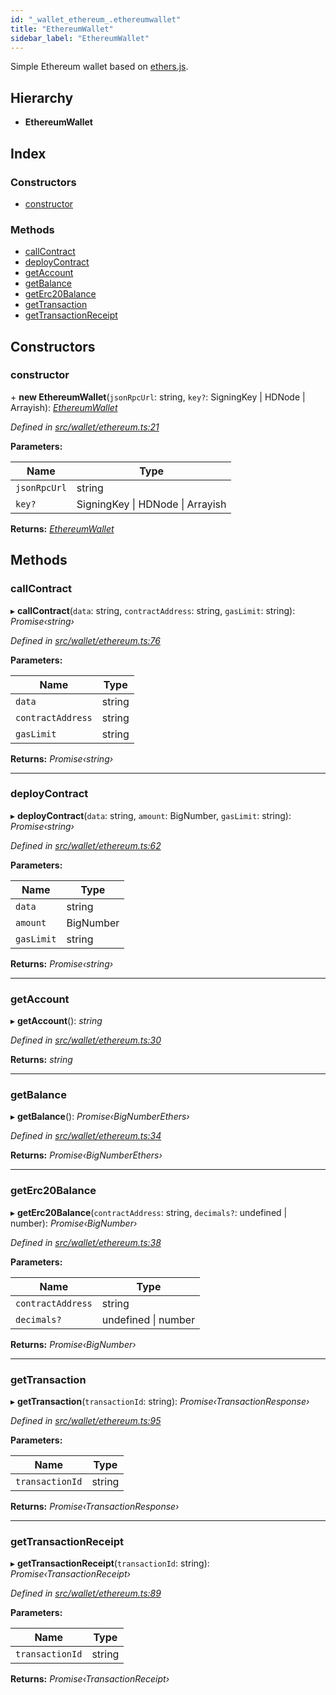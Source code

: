```yaml
---
id: "_wallet_ethereum_.ethereumwallet"
title: "EthereumWallet"
sidebar_label: "EthereumWallet"
---
```


Simple Ethereum wallet based on [ethers.js](https://github.com/ethers-io/ethers.js/).

## Hierarchy

* **EthereumWallet**

## Index

### Constructors

* [constructor](_wallet_ethereum_.ethereumwallet.md#constructor)

### Methods

* [callContract](_wallet_ethereum_.ethereumwallet.md#callcontract)
* [deployContract](_wallet_ethereum_.ethereumwallet.md#deploycontract)
* [getAccount](_wallet_ethereum_.ethereumwallet.md#getaccount)
* [getBalance](_wallet_ethereum_.ethereumwallet.md#getbalance)
* [getErc20Balance](_wallet_ethereum_.ethereumwallet.md#geterc20balance)
* [getTransaction](_wallet_ethereum_.ethereumwallet.md#gettransaction)
* [getTransactionReceipt](_wallet_ethereum_.ethereumwallet.md#gettransactionreceipt)

## Constructors

###  constructor

\+ **new EthereumWallet**(`jsonRpcUrl`: string, `key?`: SigningKey | HDNode | Arrayish): *[EthereumWallet](_wallet_ethereum_.ethereumwallet.md)*

*Defined in [src/wallet/ethereum.ts:21](https://github.com/comit-network/comit-js-sdk/blob/a4cf34a/src/wallet/ethereum.ts#L21)*

**Parameters:**

Name | Type |
------ | ------ |
`jsonRpcUrl` | string |
`key?` | SigningKey &#124; HDNode &#124; Arrayish |

**Returns:** *[EthereumWallet](_wallet_ethereum_.ethereumwallet.md)*

## Methods

###  callContract

▸ **callContract**(`data`: string, `contractAddress`: string, `gasLimit`: string): *Promise‹string›*

*Defined in [src/wallet/ethereum.ts:76](https://github.com/comit-network/comit-js-sdk/blob/a4cf34a/src/wallet/ethereum.ts#L76)*

**Parameters:**

Name | Type |
------ | ------ |
`data` | string |
`contractAddress` | string |
`gasLimit` | string |

**Returns:** *Promise‹string›*

___

###  deployContract

▸ **deployContract**(`data`: string, `amount`: BigNumber, `gasLimit`: string): *Promise‹string›*

*Defined in [src/wallet/ethereum.ts:62](https://github.com/comit-network/comit-js-sdk/blob/a4cf34a/src/wallet/ethereum.ts#L62)*

**Parameters:**

Name | Type |
------ | ------ |
`data` | string |
`amount` | BigNumber |
`gasLimit` | string |

**Returns:** *Promise‹string›*

___

###  getAccount

▸ **getAccount**(): *string*

*Defined in [src/wallet/ethereum.ts:30](https://github.com/comit-network/comit-js-sdk/blob/a4cf34a/src/wallet/ethereum.ts#L30)*

**Returns:** *string*

___

###  getBalance

▸ **getBalance**(): *Promise‹BigNumberEthers›*

*Defined in [src/wallet/ethereum.ts:34](https://github.com/comit-network/comit-js-sdk/blob/a4cf34a/src/wallet/ethereum.ts#L34)*

**Returns:** *Promise‹BigNumberEthers›*

___

###  getErc20Balance

▸ **getErc20Balance**(`contractAddress`: string, `decimals?`: undefined | number): *Promise‹BigNumber›*

*Defined in [src/wallet/ethereum.ts:38](https://github.com/comit-network/comit-js-sdk/blob/a4cf34a/src/wallet/ethereum.ts#L38)*

**Parameters:**

Name | Type |
------ | ------ |
`contractAddress` | string |
`decimals?` | undefined &#124; number |

**Returns:** *Promise‹BigNumber›*

___

###  getTransaction

▸ **getTransaction**(`transactionId`: string): *Promise‹TransactionResponse›*

*Defined in [src/wallet/ethereum.ts:95](https://github.com/comit-network/comit-js-sdk/blob/a4cf34a/src/wallet/ethereum.ts#L95)*

**Parameters:**

Name | Type |
------ | ------ |
`transactionId` | string |

**Returns:** *Promise‹TransactionResponse›*

___

###  getTransactionReceipt

▸ **getTransactionReceipt**(`transactionId`: string): *Promise‹TransactionReceipt›*

*Defined in [src/wallet/ethereum.ts:89](https://github.com/comit-network/comit-js-sdk/blob/a4cf34a/src/wallet/ethereum.ts#L89)*

**Parameters:**

Name | Type |
------ | ------ |
`transactionId` | string |

**Returns:** *Promise‹TransactionReceipt›*
